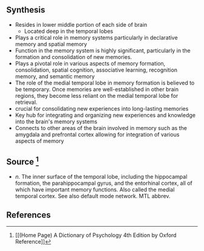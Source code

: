 ## Synthesis
- Resides in lower middle portion of each side of brain
	- Located deep in the temporal lobes
- Plays a critical role in memory systems particularly in declarative memory and spatial memory
- Function in the memory system is highly significant, particularly in the formation and consolidation of new memories.
- Plays a pivotal role in various aspects of memory formation, consolidation, spatial cognition, associative learning, recognition memory, and semantic memory
- The role of the medial temporal lobe in memory formation is believed to be temporary. Once memories are well-established in other brain regions, they become less reliant on the medial temporal lobe for retrieval.
- crucial for consolidating new experiences into long-lasting memories
- Key hub for integrating and organizing new experiences and knowledge into the brain's memory systems
- Connects to other areas of the brain involved in memory such as the amygdala and prefrontal cortex allowing for integration of various aspects of memory
## Source [^1]
- $n$. The inner surface of the temporal lobe, including the hippocampal formation, the parahippocampal gyrus, and the entorhinal cortex, all of which have important memory functions. Also called the medial temporal cortex. See also default mode network. MTL abbrev.
## References

[^1]: [[(Home Page) A Dictionary of Psychology 4th Edition by Oxford Reference]]
